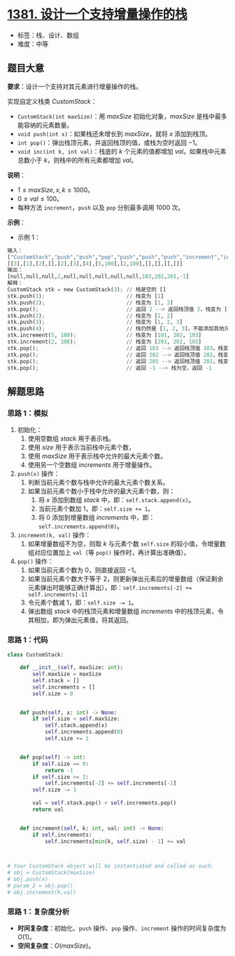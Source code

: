 # [1381. 设计一个支持增量操作的栈](https://leetcode.cn/problems/design-a-stack-with-increment-operation/)

- 标签：栈、设计、数组
- 难度：中等

## 题目大意

**要求**：设计一个支持对其元素进行增量操作的栈。

实现自定义栈类 $CustomStack$：

- `CustomStack(int maxSize)`：用 $maxSize$ 初始化对象，$maxSize$ 是栈中最多能容纳的元素数量。
- `void push(int x)`：如果栈还未增长到 $maxSize$，就将 $x$ 添加到栈顶。
- `int pop()`：弹出栈顶元素，并返回栈顶的值，或栈为空时返回 $-1$。
- `void inc(int k, int val)`：栈底的 $k$ 个元素的值都增加 $val$。如果栈中元素总数小于 $k$，则栈中的所有元素都增加 $val$。

**说明**：

- $1 \le maxSize, x, k \le 1000$。
- $0 \le val \le 100$。
- 每种方法 `increment`，`push` 以及 `pop` 分别最多调用 $1000$ 次。

**示例**：

- 示例 1：

```python
输入：
["CustomStack","push","push","pop","push","push","push","increment","increment","pop","pop","pop","pop"]
[[3],[1],[2],[],[2],[3],[4],[5,100],[2,100],[],[],[],[]]
输出：
[null,null,null,2,null,null,null,null,null,103,202,201,-1]
解释：
CustomStack stk = new CustomStack(3); // 栈是空的 []
stk.push(1);                          // 栈变为 [1]
stk.push(2);                          // 栈变为 [1, 2]
stk.pop();                            // 返回 2 --> 返回栈顶值 2，栈变为 [1]
stk.push(2);                          // 栈变为 [1, 2]
stk.push(3);                          // 栈变为 [1, 2, 3]
stk.push(4);                          // 栈仍然是 [1, 2, 3]，不能添加其他元素使栈大小变为 4
stk.increment(5, 100);                // 栈变为 [101, 102, 103]
stk.increment(2, 100);                // 栈变为 [201, 202, 103]
stk.pop();                            // 返回 103 --> 返回栈顶值 103，栈变为 [201, 202]
stk.pop();                            // 返回 202 --> 返回栈顶值 202，栈变为 [201]
stk.pop();                            // 返回 201 --> 返回栈顶值 201，栈变为 []
stk.pop();                            // 返回 -1 --> 栈为空，返回 -1
```

## 解题思路

### 思路 1：模拟

1. 初始化：
   1. 使用空数组 $stack$ 用于表示栈。
   2. 使用 $size$ 用于表示当前栈中元素个数，
   3. 使用 $maxSize$ 用于表示栈中允许的最大元素个数。
   4. 使用另一个空数组 $increments$ 用于增量操作。
2. `push(x)` 操作：
   1. 判断当前元素个数与栈中允许的最大元素个数关系。
   2. 如果当前元素个数小于栈中允许的最大元素个数，则：
      1. 将 $x$ 添加到数组 $stack$ 中，即：`self.stack.append(x)`。
      2. 当前元素个数加 $1$，即：`self.size += 1`。
      3. 将 $0$ 添加到增量数组 $increments$  中，即：`self.increments.append(0)`。
3. `increment(k, val)` 操作：
   1. 如果增量数组不为空，则取 $k$ 与元素个数 `self.size` 的较小值，令增量数组对应位置加上 `val`（等 `pop()` 操作时，再计算出准确值）。
4. `pop()` 操作：
   1. 如果当前元素个数为 $0$，则直接返回 $-1$。
   2. 如果当前元素个数大于等于 $2$，则更新弹出元素后的增量数组（保证剩余元素弹出时能够正确计算出），即：`self.increments[-2] += self.increments[-1]`
   3. 令元素个数减 $1$，即：`self.size -= 1`。
   4. 弹出数组 $stack$ 中的栈顶元素和增量数组 $increments$ 中的栈顶元素，令其相加，即为弹出元素值，将其返回。

### 思路 1：代码

```python
class CustomStack:

    def __init__(self, maxSize: int):
        self.maxSize = maxSize
        self.stack = []
        self.increments = []
        self.size = 0


    def push(self, x: int) -> None:
        if self.size < self.maxSize:
            self.stack.append(x)
            self.increments.append(0)
            self.size += 1


    def pop(self) -> int:
        if self.size == 0:
            return -1
        if self.size >= 2:
            self.increments[-2] += self.increments[-1]
        self.size -= 1
        
        val = self.stack.pop() + self.increments.pop()
        return val


    def increment(self, k: int, val: int) -> None:
        if self.increments:
            self.increments[min(k, self.size) - 1] += val



# Your CustomStack object will be instantiated and called as such:
# obj = CustomStack(maxSize)
# obj.push(x)
# param_2 = obj.pop()
# obj.increment(k,val)
```

### 思路 1：复杂度分析

- **时间复杂度**：初始化、`push` 操作、`pop` 操作、`increment` 操作的时间复杂度为 $O(1)$。
- **空间复杂度**：$O(maxSize)$。
